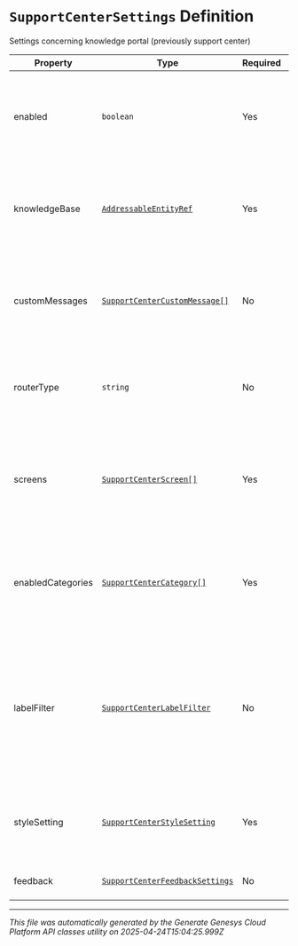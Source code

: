 # `SupportCenterSettings` Definition

Settings concerning knowledge portal (previously support center)

| Property | Type | Required | Description |
|----------|------|----------|-------------|
| enabled | `boolean` | Yes | Whether or not knowledge portal (previously support center) is enabled |
| knowledgeBase | [`AddressableEntityRef`](addressableentityref-definition.md) | Yes | The knowledge base for knowledge portal (previously support center) |
| customMessages | [`SupportCenterCustomMessage[]`](supportcentercustommessage-definition.md) | No | Customizable display texts for knowledge portal (previously support center) |
| routerType | `string` | No | Router type for knowledge portal (previously support center) |
| screens | [`SupportCenterScreen[]`](supportcenterscreen-definition.md) | Yes | Available screens for the knowledge portal (previously support center) with its modules |
| enabledCategories | [`SupportCenterCategory[]`](supportcentercategory-definition.md) | Yes | Featured categories for knowledge portal (previously support center) home screen |
| labelFilter | [`SupportCenterLabelFilter`](supportcenterlabelfilter-definition.md) | No | Document label filter. If set, only documents having at least one of the specified labels will be returned by knowledge document query operations. |
| styleSetting | [`SupportCenterStyleSetting`](supportcenterstylesetting-definition.md) | Yes | Style attributes for knowledge portal (previously support center) |
| feedback | [`SupportCenterFeedbackSettings`](supportcenterfeedbacksettings-definition.md) | No | Customer feedback settings |

---

*This file was automatically generated by the Generate Genesys Cloud Platform API classes utility on 2025-04-24T15:04:25.999Z*